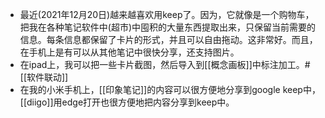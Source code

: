 - 最近(2021年12月20日)越来越喜欢用keep了。因为，它就像是一个购物车，把我在各种笔记软件中(超市)中囤积的大量东西提取出来，只保留当前需要的信息。每条信息都保留了卡片的形式，并且可以自由拖动。这非常好。而且，在手机上是有可以从其他笔记中很快分享，还支持图片。
- 在ipad上，我可以把一些卡片截图，然后导入到[[概念画板]]中标注加工。#[[软件联动]]
- 在我的小米手机上，[[印象笔记]]的内容可以很方便地分享到google keep中，[[diigo]]用edge打开也很方便地把内容分享到keep中。
